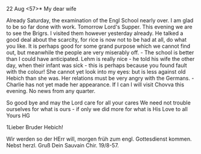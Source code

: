  22 Aug <57>*
My dear wife

Already Saturday, the examination of the Engl School nearly over. I am glad to be so far done with work. Tomorrow Lord's Supper. This evening we are to see the Brigrs. I visited them however yesterday already. He talked a good deal about the scarcity, for rice is now not to be had at all, do what you like. It is perhaps good for some grand purpose which we cannot find out, but meanwhile the people are very miserably off. - The school is better than I could have anticipated. Lehm is really nice - he told his wife the other day, when their infant was sick - this is perhaps because you found fault with the colour! She cannot yet look into my eyes: but is less against old Hebich than she was. Her relations must be very angry with the Germans. - Charlie has not yet made her appearance. If I can I will visit Chovva this evening. No news from any quarter.

So good bye and may the Lord care for all your cares We need not trouble ourselves for what is ours - if only we did more for what is His 
 Love to all
 Yours HG



1Lieber Bruder Hebich!

Wir werden so der HErr will, morgen früh zum engl. Gottesdienst kommen. 
 Nebst herzl. Gruß
 Dein Sauvain
Chir. 19/8-57.

